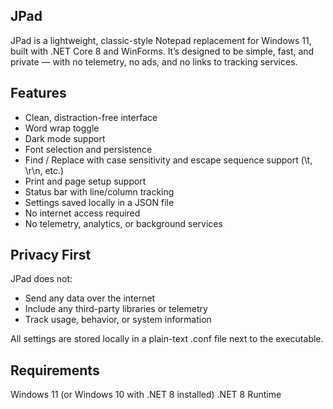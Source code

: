## JPad

JPad is a lightweight, classic-style Notepad replacement for Windows 11, built with .NET Core 8 and WinForms. It’s designed to be simple, fast, and private — with no telemetry, no ads, and no links to tracking services.

## Features

- Clean, distraction-free interface
- Word wrap toggle
- Dark mode support
- Font selection and persistence
- Find / Replace with case sensitivity and escape sequence support (\t, \r\n, etc.)
- Print and page setup support
- Status bar with line/column tracking
- Settings saved locally in a JSON file
- No internet access required
- No telemetry, analytics, or background services


## Privacy First
JPad does not:

- Send any data over the internet
- Include any third-party libraries or telemetry
- Track usage, behavior, or system information

All settings are stored locally in a plain-text .conf file next to the executable.

## Requirements

Windows 11 (or Windows 10 with .NET 8 installed)
.NET 8 Runtime